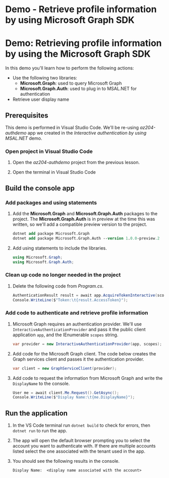 # Demo - Retrieve profile information by using Microsoft Graph SDK

# Demo: Retrieving profile information by using the Microsoft Graph SDK

In this demo you'll learn how to perform the following actions:

* Use the following two libraries:
    * **Microsoft.Graph**: used to query Microsoft Graph
    * **Microsoft.Graph.Auth**: used to plug in to MSAL.NET for authentication
* Retrieve user display name


## Prerequisites

This demo is performed in Visual Studio Code. We'll be re-using *az204-authdemo* app we created in the *Interactive authentication by using MSAL.NET* demo.

### Open project in Visual Studio Code

1. Open the *az204-authdemo* project from the previous lesson. 

2. Open the terminal in Visual Studio Code


## Build the console app

### Add packages and using statements

1. Add the **Microsoft.Graph** and **Microsoft.Graph.Auth** packages to the project. The **Microsoft.Graph.Auth** is in preview at the time this was written, so we'll add a compatible preview version to the project.

    ```ps
    dotnet add package Microsoft.Graph
    dotnet add package Microsoft.Graph.Auth --version 1.0.0-preview.2
    ```

2. Add using statements to include the libraries.

    ```csharp
    using Microsoft.Graph;
    using Microsoft.Graph.Auth;
    ```


### Clean up code no longer needed in the project

1. Delete the following code from *Program.cs*.

    ```csharp
    AuthenticationResult result = await app.AcquireTokenInteractive(scopes).ExecuteAsync();
    Console.WriteLine($"Token:\t{result.AccessToken}");
    ```

### Add code to authenticate and retrieve profile information

1. Microsoft Graph requires an authentication provider. We'll use `InteractiveAuthenticationProvider` and pass it the public client application `app`, and the IEnumerable `scopes` string.

    ```csharp
    var provider = new InteractiveAuthenticationProvider(app, scopes);
    ```

2. Add code for the Microsoft Graph client. The code below creates the Graph services client and passes it the authentication provider.

    ```csharp
    var client = new GraphServiceClient(provider);
    ```

3. Add code to request the information from Microsoft Graph and write the `DisplayName` to the console.

    ```csharp
    User me = await client.Me.Request().GetAsync();
    Console.WriteLine($"Display Name:\t{me.DisplayName}");
    ```

## Run the application

1. In the VS Code terminal run `dotnet build` to check for errors, then `dotnet run` to run the app. 

2. The app will open the default browser prompting you to select the account you want to authenticate with. If there are multiple accounts listed select the one associated with the tenant used in the app.

3. You should see the following results in the console.

    ```
    Display Name:  <display name associated with the account>
    ```
